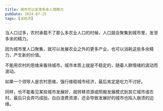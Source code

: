 ```yaml
---
title: 城市可以发泄多余人类精力
pubDate: 2024-07-25
tags: [💰经济]
---
```


当人口过多，农村承载不了那么多农业人口的时候，人口就会聚集到城市里，发泄多余的精力。

因为城市里人口聚集，就可以发展农业之外的更多产业，也可以消耗这些多余精力，产生新的价值。

不能用农村的思维来看待城市。城市本质上就是不稳定的，随着人群情绪的波动而波动。

如果一个领导人是农村思维，强行维稳城市经济，最后肯定是吃力不讨好。

同样，也不能看见某些城市发展好，就转移资源或照搬发展模式到其它城市或农村。最后只会弄巧成拙，白白浪费资源，还会导致发展好的城市也陷入崩溃的边缘。

